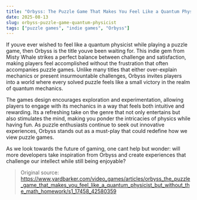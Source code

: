 ```yaml
---
title: "Orbyss: The Puzzle Game That Makes You Feel Like a Quantum Physicist"
date: 2025-08-13
slug: orbyss-puzzle-game-quantum-physicist
tags: ["puzzle games", "indie games", "Orbyss"]
---
```

If youve ever wished to feel like a quantum physicist while playing a puzzle game, then Orbyss is the title youve been waiting for. This indie gem from Misty Whale strikes a perfect balance between challenge and satisfaction, making players feel accomplished without the frustration that often accompanies puzzle games. Unlike many titles that either over-explain mechanics or present insurmountable challenges, Orbyss invites players into a world where every solved puzzle feels like a small victory in the realm of quantum mechanics.

The games design encourages exploration and experimentation, allowing players to engage with its mechanics in a way that feels both intuitive and rewarding. Its a refreshing take on the genre that not only entertains but also stimulates the mind, making you ponder the intricacies of physics while having fun. As puzzle enthusiasts continue to seek out innovative experiences, Orbyss stands out as a must-play that could redefine how we view puzzle games.

As we look towards the future of gaming, one cant help but wonder: will more developers take inspiration from Orbyss and create experiences that challenge our intellect while still being enjoyable? 

> Original source: https://www.yardbarker.com/video_games/articles/orbyss_the_puzzle_game_that_makes_you_feel_like_a_quantum_physicist_but_without_the_math_homework/s1_17458_42580359